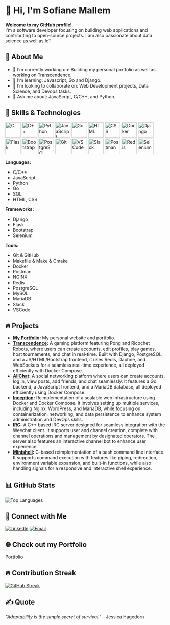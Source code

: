 # 👋 Hi, I'm Sofiane Mallem

**Welcome to my GitHub profile!**  
I'm a software developer focusing on building web applications and contributing to open-source projects. I am also passionate about data science as well as IoT.

## 🌟 About Me
- 🔭 I’m currently working on: Building my personal portfolio as well as working on Transcendence.  
- 🌱 I’m learning: Javascript, Go and Django.
- 👯 I’m looking to collaborate on: Web Development projects, Data Science, and Devops tasks.  
- 💬 Ask me about: JavaScript, C/C++, and Python.

## 🚀 Skills & Technologies

<a href="https://en.wikipedia.org/wiki/C_(programming_language)"><img src="https://img.icons8.com/color/48/000000/c-programming.png" alt="C" width="48" height="48"/></a>
<a href="https://en.wikipedia.org/wiki/C%2B%2B"><img src="https://img.icons8.com/color/48/000000/c-plus-plus-logo.png" alt="C++" width="48" height="48"/></a>
<a href="https://www.python.org/"><img src="https://img.icons8.com/color/48/000000/python.png" alt="Python" width="48" height="48"/></a>
<a href="https://www.javascript.com/"><img src="https://img.icons8.com/color/48/000000/javascript.png" alt="JavaScript" width="48" height="48"/></a>
<a href="https://golang.org/"><img src="https://img.icons8.com/color/48/000000/go.png" alt="Go" width="48" height="48"/></a>
<a href="https://en.wikipedia.org/wiki/HTML"><img src="https://img.icons8.com/color/48/000000/html-5.png" alt="HTML" width="48" height="48"/></a>
<a href="https://en.wikipedia.org/wiki/Cascading_Style_Sheets"><img src="https://img.icons8.com/color/48/000000/css3.png" alt="CSS" width="48" height="48"/></a>
<a href="https://www.docker.com/"><img src="https://img.icons8.com/color/48/000000/docker.png" alt="Docker" width="48" height="48"/></a>
<a href="https://www.djangoproject.com/"><img src="https://img.icons8.com/color/48/000000/django.png" alt="Django" width="48" height="48"/></a>
<a href="https://flask.palletsprojects.com/"><img src="https://img.icons8.com/color/48/000000/flask.png" alt="Flask" width="48" height="48"/></a>
<a href="https://getbootstrap.com/"><img src="https://img.icons8.com/color/48/000000/bootstrap.png" alt="Bootstrap" width="48" height="48"/></a>
<a href="https://www.postgresql.org/"><img src="https://img.icons8.com/color/48/000000/postgresql.png" alt="PostgreSQL" width="48" height="48"/></a>
<a href="https://git-scm.com/"><img src="https://img.icons8.com/color/48/000000/git.png" alt="Git" width="48" height="48"/></a>
<a href="https://code.visualstudio.com/"><img src="https://img.icons8.com/color/48/000000/visual-studio-code-2019.png" alt="VS Code" width="48" height="48"/></a>
<a href="https://slack.com/"><img src="https://img.icons8.com/color/48/000000/slack-new.png" alt="Slack" width="48" height="48"/></a>
<a href="https://www.postman.com/"><img src="https://img.icons8.com/color/48/000000/postman.png" alt="Postman" width="48" height="48"/></a>
<a href="https://redis.io/"><img src="https://img.icons8.com/color/48/000000/redis.png" alt="Redis" width="48" height="48"/></a>
<a href="https://www.selenium.dev/"><img src="https://img.icons8.com/color/48/000000/selenium.png" alt="Selenium" width="48" height="48"/></a>


**Languages:**  
- C/C++
- JavaScript
- Python
- Go
- SQL
- HTML, CSS

**Frameworks:**
- Django
- Flask
- Bootstrap
- Selenium

**Tools:**  
- Git & GitHub
- Makefile & Make & Cmake
- Docker
- Postman
- NGINX
- Redis
- PostgreSQL
- MySQL
- MariaDB
- Slack
- VSCode

## 🔥 Projects
- **[My Portfolio](https://github.com/Melsso/portfolio):** My personal website and portfolio.  
- **[Transcendence](https://github.com/Melsso/Transcendence):** A gaming platform featuring Pong and Ricochet Robots, where users can create accounts, edit profiles, play games, host tournaments, and chat in real-time. Built with Django, PostgreSQL, and a JS/HTML/Bootstrap frontend, it uses Redis, Daphne, and WebSockets for a seamless real-time experience, all deployed efficiently with Docker Compose. 
- **[AllChat](https://github.com/Melsso/All-Chat):** A social networking platform where users can create accounts, log in, view posts, add friends, and chat seamlessly.  It features a Go backend, a JavaScript frontend, and a MariaDB database, all deployed efficiently using Docker Compose.
- **[Inception](https://github.com/Melsso/Inception):** Reimplementation of a scalable web infrastructure using Docker and Docker Compose. It involves setting up multiple services, including Nginx, WordPress, and MariaDB, while focusing on containerization, networking, and data persistence to enhance system administration and DevOps skills.
- **[IRC](https://github.com/khnishou/IRC):** A C++ based IRC server designed for seamless integration with the Weechat client. It supports user and channel creation, complete with channel operations and management by designated operators. The server also features an interactive channel bot to enhance user experience.
- **[Minishell](https://github.com/Melsso/Minishell_42):** C-based reimplementation of a bash command line interface. It supports command execution with features like piping, redirection, environment variable expansion, and built-in functions, while also handling signals for a responsive and interactive shell experience.

## 📊 GitHub Stats
![Top Languages](https://github-readme-stats.vercel.app/api/top-langs/?username=Melsso&layout=compact&theme=radical)

## 🤝 Connect with Me
[![LinkedIn](https://img.shields.io/badge/LinkedIn-blue?style=flat&logo=linkedin)](https://www.linkedin.com/in/sofiane-mallem-b87302170/)
[![Email](https://img.shields.io/badge/Email-red?style=flat&logo=gmail)](mailto:sofiane.mallem.07@gmail.com)

## 🌐 Check out my Portfolio
<!-- will add this later  -->
[Portfolio](https://yourportfolio.com)  

## 🔥 Contribution Streak
[![GitHub Streak](https://streak-stats.demolab.com?user=Melsso&theme=radical)](https://git.io/streak-stats)

## ✍️ Quote
_"Adaptability is the simple secret of survival."_ – Jessica Hagedorn